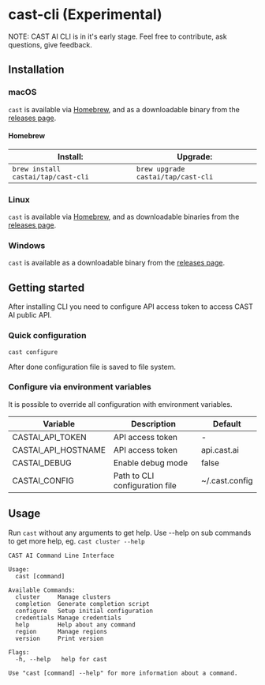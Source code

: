 # cast-cli (Experimental)

NOTE: CAST AI CLI is in it's early stage. Feel free to contribute, ask questions, give feedback.

## Installation

### macOS

`cast` is available via [Homebrew][], and as a downloadable binary from the [releases page][].

#### Homebrew

| Install:          | Upgrade:          |
| ----------------- | ----------------- |
| `brew install castai/tap/cast-cli` | `brew upgrade castai/tap/cast-cli` |

### Linux

`cast` is available via [Homebrew](#homebrew), and as downloadable binaries from the [releases page][].

### Windows

`cast` is available as a downloadable binary from the [releases page][].

## Getting started

After installing CLI you need to configure API access token to access CAST AI public API.

### Quick configuration

```
cast configure
```

After done configuration file is saved to file system.
	
### Configure via environment variables
It is possible to override all configuration with environment variables.

| Variable          | Description          | Default |
| ----------------- | ----------------- | ----------------- |
| CASTAI_API_TOKEN | API access token | - |
| CASTAI_API_HOSTNAME | API access token | api.cast.ai |
| CASTAI_DEBUG | Enable debug mode | false |
| CASTAI_CONFIG | Path to CLI configuration file | ~/.cast.config |

## Usage

Run `cast` without any arguments to get help. Use --help on sub commands to get more help, eg. `cast cluster --help` 

```
CAST AI Command Line Interface

Usage:
  cast [command]

Available Commands:
  cluster     Manage clusters
  completion  Generate completion script
  configure   Setup initial configuration
  credentials Manage credentials
  help        Help about any command
  region      Manage regions
  version     Print version

Flags:
  -h, --help   help for cast

Use "cast [command] --help" for more information about a command.
```

[Homebrew]: https://brew.sh
[releases page]: https://github.com/castai/cast-cli/releases/latest
